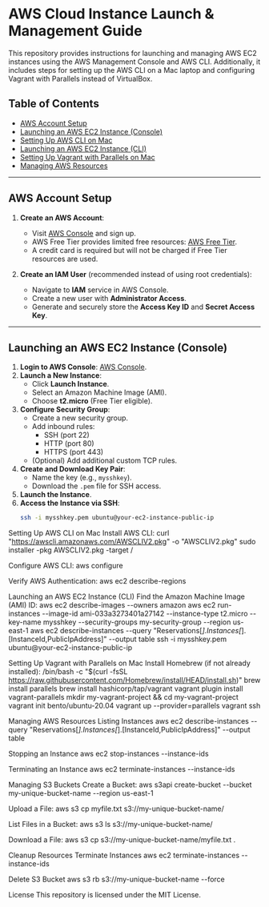 # AWS Cloud Instance Launch & Management Guide

This repository provides instructions for launching and managing AWS EC2 instances using the AWS Management Console and AWS CLI. Additionally, it includes steps for setting up the AWS CLI on a Mac laptop and configuring Vagrant with Parallels instead of VirtualBox.

## Table of Contents

- [AWS Account Setup](#aws-account-setup)
- [Launching an AWS EC2 Instance (Console)](#launching-an-aws-ec2-instance-console)
- [Setting Up AWS CLI on Mac](#setting-up-aws-cli-on-mac)
- [Launching an AWS EC2 Instance (CLI)](#launching-an-aws-ec2-instance-cli)
- [Setting Up Vagrant with Parallels on Mac](#setting-up-vagrant-with-parallels-on-mac)
- [Managing AWS Resources](#managing-aws-resources)

---

## AWS Account Setup

1. **Create an AWS Account**:  
   - Visit [AWS Console](https://console.aws.amazon.com) and sign up.
   - AWS Free Tier provides limited free resources: [AWS Free Tier](https://aws.amazon.com/free/).
   - A credit card is required but will not be charged if Free Tier resources are used.

2. **Create an IAM User** (recommended instead of using root credentials):  
   - Navigate to **IAM** service in AWS Console.
   - Create a new user with **Administrator Access**.
   - Generate and securely store the **Access Key ID** and **Secret Access Key**.

---

## Launching an AWS EC2 Instance (Console)

1. **Login to AWS Console**: [AWS Console](https://console.aws.amazon.com).
2. **Launch a New Instance**:
   - Click **Launch Instance**.
   - Select an Amazon Machine Image (AMI).
   - Choose **t2.micro** (Free Tier eligible).
3. **Configure Security Group**:
   - Create a new security group.
   - Add inbound rules:
     - SSH (port 22)
     - HTTP (port 80)
     - HTTPS (port 443)
   - (Optional) Add additional custom TCP rules.
4. **Create and Download Key Pair**:
   - Name the key (e.g., `mysshkey`).
   - Download the `.pem` file for SSH access.
5. **Launch the Instance**.
6. **Access the Instance via SSH**:
   ```sh
   ssh -i mysshkey.pem ubuntu@your-ec2-instance-public-ip

Setting Up AWS CLI on Mac
Install AWS CLI:
curl "https://awscli.amazonaws.com/AWSCLIV2.pkg" -o "AWSCLIV2.pkg"
sudo installer -pkg AWSCLIV2.pkg -target /

Configure AWS CLI:
aws configure

Verify AWS Authentication:
aws ec2 describe-regions

Launching an AWS EC2 Instance (CLI)
Find the Amazon Machine Image (AMI) ID:
aws ec2 describe-images --owners amazon
aws ec2 run-instances --image-id ami-033a3273401a27142 --instance-type t2.micro --key-name mysshkey --security-groups my-security-group --region us-east-1
aws ec2 describe-instances --query "Reservations[*].Instances[*].[InstanceId,PublicIpAddress]" --output table
ssh -i mysshkey.pem ubuntu@your-ec2-instance-public-ip

Setting Up Vagrant with Parallels on Mac
Install Homebrew (if not already installed):
/bin/bash -c "$(curl -fsSL https://raw.githubusercontent.com/Homebrew/install/HEAD/install.sh)"
brew install parallels
brew install hashicorp/tap/vagrant
vagrant plugin install vagrant-parallels
mkdir my-vagrant-project && cd my-vagrant-project
vagrant init bento/ubuntu-20.04
vagrant up --provider=parallels
vagrant ssh

Managing AWS Resources
Listing Instances
aws ec2 describe-instances --query "Reservations[*].Instances[*].[InstanceId,PublicIpAddress]" --output table

Stopping an Instance
aws ec2 stop-instances --instance-ids <instance-id>

Terminating an Instance
aws ec2 terminate-instances --instance-ids <instance-id>

Managing S3 Buckets
Create a Bucket:
aws s3api create-bucket --bucket my-unique-bucket-name --region us-east-1

Upload a File:
aws s3 cp myfile.txt s3://my-unique-bucket-name/

List Files in a Bucket:
aws s3 ls s3://my-unique-bucket-name/

Download a File:
aws s3 cp s3://my-unique-bucket-name/myfile.txt .

Cleanup Resources
Terminate Instances
aws ec2 terminate-instances --instance-ids <instance-id>

Delete S3 Bucket
aws s3 rb s3://my-unique-bucket-name --force

License
This repository is licensed under the MIT License.


